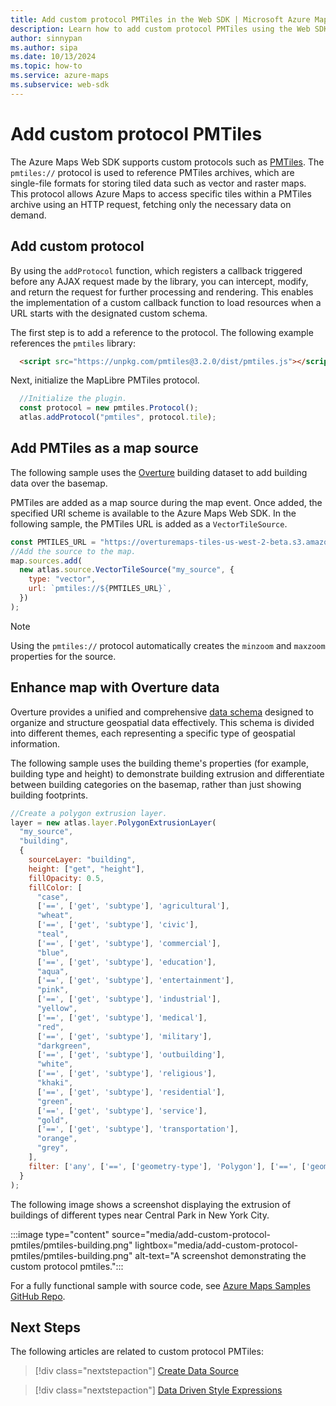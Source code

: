 ```yaml
---
title: Add custom protocol PMTiles in the Web SDK | Microsoft Azure Maps
description: Learn how to add custom protocol PMTiles using the Web SDK.
author: sinnypan
ms.author: sipa
ms.date: 10/13/2024
ms.topic: how-to
ms.service: azure-maps
ms.subservice: web-sdk
---
```


# Add custom protocol PMTiles

The Azure Maps Web SDK supports custom protocols such as [PMTiles]. The `pmtiles://` protocol is used to reference PMTiles archives, which are single-file formats for storing tiled data such as vector and raster maps. This protocol allows Azure Maps to access specific tiles within a PMTiles archive using an HTTP request, fetching only the necessary data on demand.

## Add custom protocol

By using the `addProtocol` function, which registers a callback triggered before any AJAX request made by the library, you can intercept, modify, and return the request for further processing and rendering. This enables the implementation of a custom callback function to load resources when a URL starts with the designated custom schema.

The first step is to add a reference to the protocol. The following example references the `pmtiles` library:

```html
  <script src="https://unpkg.com/pmtiles@3.2.0/dist/pmtiles.js"></script>
```

Next, initialize the MapLibre PMTiles protocol.

```js
  //Initialize the plugin.
  const protocol = new pmtiles.Protocol();
  atlas.addProtocol("pmtiles", protocol.tile);
```

## Add PMTiles as a map source

The following sample uses the [Overture] building dataset to add building data over the basemap.

PMTiles are added as a map source during the map event. Once added, the specified URI scheme is available to the Azure Maps Web SDK. In the following sample, the PMTiles URL is added as a `VectorTileSource`.

```js
const PMTILES_URL = "https://overturemaps-tiles-us-west-2-beta.s3.amazonaws.com/2024-07-22/buildings.pmtiles";
//Add the source to the map.
map.sources.add(
  new atlas.source.VectorTileSource("my_source", {
    type: "vector",
    url: `pmtiles://${PMTILES_URL}`,
  })
);
```

> [!NOTE]
> Using the `pmtiles://` protocol automatically creates the `minzoom` and `maxzoom` properties for the source.

## Enhance map with Overture data

Overture provides a unified and comprehensive [data schema] designed to organize and structure geospatial data effectively. This schema is divided into different themes, each representing a specific type of geospatial information.

The following sample uses the building theme's properties (for example, building type and height) to demonstrate building extrusion and differentiate between building categories on the basemap, rather than just showing building footprints.

```js
//Create a polygon extrusion layer.
layer = new atlas.layer.PolygonExtrusionLayer(
  "my_source",
  "building",
  {
    sourceLayer: "building",
    height: ["get", "height"],
    fillOpacity: 0.5,
    fillColor: [
      "case",
      ['==', ['get', 'subtype'], 'agricultural'],
      "wheat",
      ['==', ['get', 'subtype'], 'civic'],
      "teal",
      ['==', ['get', 'subtype'], 'commercial'],
      "blue",
      ['==', ['get', 'subtype'], 'education'],
      "aqua",
      ['==', ['get', 'subtype'], 'entertainment'],
      "pink",
      ['==', ['get', 'subtype'], 'industrial'],
      "yellow",
      ['==', ['get', 'subtype'], 'medical'],
      "red",
      ['==', ['get', 'subtype'], 'military'],
      "darkgreen",
      ['==', ['get', 'subtype'], 'outbuilding'],
      "white",
      ['==', ['get', 'subtype'], 'religious'],
      "khaki",
      ['==', ['get', 'subtype'], 'residential'],
      "green",
      ['==', ['get', 'subtype'], 'service'],
      "gold",
      ['==', ['get', 'subtype'], 'transportation'],
      "orange",
      "grey",
    ],
    filter: ['any', ['==', ['geometry-type'], 'Polygon'], ['==', ['geometry-type'], 'MultiPolygon']]
  }
);
```

The following image shows a screenshot displaying the extrusion of buildings of different types near Central Park in New York City.

:::image type="content" source="media/add-custom-protocol-pmtiles/pmtiles-building.png"  lightbox="media/add-custom-protocol-pmtiles/pmtiles-building.png" alt-text="A screenshot demonstrating the custom protocol pmtiles.":::

For a fully functional sample with source code, see [Azure Maps Samples GitHub Repo].

<!--
For more PMTiles samples, see [Azure Maps Samples].
[Azure Maps Samples]: https://samples.azuremaps.com/?search=pmtiles
-->

## Next Steps

The following articles are related to custom protocol PMTiles:

> [!div class="nextstepaction"]
> [Create Data Source](create-data-source-web-sdk.md)

> [!div class="nextstepaction"]
> [Data Driven Style Expressions](data-driven-style-expressions-web-sdk.md)

[Azure Maps Samples GitHub Repo]: https://github.com/Azure-Samples/AzureMapsCodeSamples/blob/main/Samples/PMTiles/Overture%20Building%20Theme/Buildings.html
[data schema]: https://docs.overturemaps.org/schema
[Overture]: https://overturemaps.org
[PMTiles]: https://docs.protomaps.com/pmtiles
